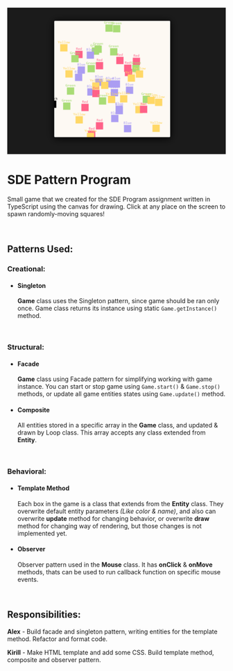 ![Game Screenshot](screenshot.png)

# SDE Pattern Program

Small game that we created for the SDE Program assignment written in TypeScript using the canvas for drawing. Click at any place on the screen to spawn randomly-moving squares!

<br>

## Patterns Used:

### Creational:
  - #### Singleton
    **Game** class uses the Singleton pattern, since game should be ran only once. Game class returns its instance using static `Game.getInstance()` method.

<br>

### Structural:
  - #### Facade
    **Game** class using Facade pattern for simplifying working with game instance. You can start or stop game using `Game.start()` & `Game.stop()` methods, or update all game entities states using `Game.update()` method.

  - #### Composite
    All entities stored in a specific array in the **Game** class, and updated & drawn by Loop class. This array accepts any class extended from **Entity**. 

<br>

### Behavioral:
  - #### Template Method
    Each box in the game is a class that extends from the **Entity** class. They overwrite default entity parameters _(Like color & name)_, and also can overwrite **update** method for changing behavior, or overwrite **draw** method for changing way of rendering, but those changes is not implemented yet.


  - #### Observer
    Observer pattern used in the **Mouse** class. It has **onClick** & **onMove** methods, thats can be used to run callback function on specific mouse events.

<br>

## Responsibilities:

**Alex** - Build facade and singleton pattern, writing entities for the template method. Refactor and format code. 

**Kirill** - Make HTML template and add some CSS. Build template method, composite and observer pattern.
